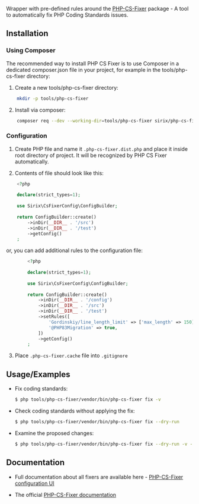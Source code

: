 Wrapper with pre-defined rules around the [PHP-CS-Fixer](https://github.com/FriendsOfPHP/PHP-CS-Fixer) package - A tool to automatically fix PHP Coding Standards issues.

## Installation


### Using Composer

The recommended way to install PHP CS Fixer is to use Composer in a dedicated composer.json file in your project, for example in the tools/php-cs-fixer directory:


1. Create a new tools/php-cs-fixer directory:

```bash
    mkdir -p tools/php-cs-fixer
```

2. Install via composer:

```bash
    composer req --dev --working-dir=tools/php-cs-fixer sirix/php-cs-fixer-config
```

    
### Configuration

1. Create PHP file and name it `.php-cs-fixer.dist.php` and place it inside root directory of project. It will be recognized by PHP CS Fixer automatically.

2. Contents of file should look like this:

```php
    <?php
    
    declare(strict_types=1);
    
    use Sirix\CsFixerConfig\ConfigBuilder;
    
    return ConfigBuilder::create()
        ->inDir(__DIR__ . '/src')
        ->inDir(__DIR__ . '/test')
        ->getConfig()
    ;
```
   
or, you can add additional rules to the configuration file:

```php
        <?php
        
        declare(strict_types=1);
        
        use Sirix\CsFixerConfig\ConfigBuilder;
        
        return ConfigBuilder::create()
            ->inDir(__DIR__ . '/config')
            ->inDir(__DIR__ . '/src')
            ->inDir(__DIR__ . '/test')
            ->setRules([
                'Gordinskiy/line_length_limit' => ['max_length' => 150],
                '@PHP83Migration' => true,
            ])
            ->getConfig()
        ;
```

3. Place `.php-cs-fixer.cache` file into `.gitignore`


## Usage/Examples

* Fix coding standards:

    ```bash
    $ php tools/php-cs-fixer/vendor/bin/php-cs-fixer fix -v
    ```

* Check coding standards without applying the fix:

    ```bash
    $ php tools/php-cs-fixer/vendor/bin/php-cs-fixer fix --dry-run
    ```

* Examine the proposed changes:

    ```bash
    $ php tools/php-cs-fixer/vendor/bin/php-cs-fixer fix --dry-run -v --diff
    ```

    
## Documentation

* Full documentation about all fixers are available here - [PHP-CS-Fixer configuration UI](https://mlocati.github.io/php-cs-fixer-configurator/#version:3.52)

* The official [PHP-CS-Fixer documentation](https://github.com/FriendsOfPHP/PHP-CS-Fixer)
